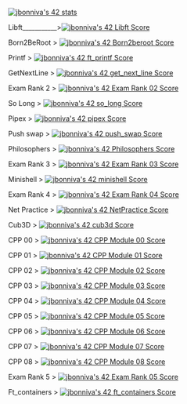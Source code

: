 [![jbonniva's 42 stats](https://badge42.vercel.app/api/v2/cl2w0v3bd002109mdyqo8pwoi/stats?cursusId=21&coalitionId=46)](https://github.com/JaeSeoKim/badge42)

Libft___________>[![jbonniva's 42 Libft Score](https://badge42.vercel.app/api/v2/cl2w0v3bd002109mdyqo8pwoi/project/2414812)](https://github.com/JaeSeoKim/badge42)

Born2BeRoot >  [![jbonniva's 42 Born2beroot Score](https://badge42.vercel.app/api/v2/cl2w0v3bd002109mdyqo8pwoi/project/2424476)](https://github.com/JaeSeoKim/badge42)

Printf >       [![jbonniva's 42 ft_printf Score](https://badge42.vercel.app/api/v2/cl2w0v3bd002109mdyqo8pwoi/project/2429164)](https://github.com/JaeSeoKim/badge42)

GetNextLine >  [![jbonniva's 42 get_next_line Score](https://badge42.vercel.app/api/v2/cl2w0v3bd002109mdyqo8pwoi/project/2431625)](https://github.com/JaeSeoKim/badge42)

Exam Rank 2 >  [![jbonniva's 42 Exam Rank 02 Score](https://badge42.vercel.app/api/v2/cl2w0v3bd002109mdyqo8pwoi/project/2436236)](https://github.com/JaeSeoKim/badge42)

So Long >      [![jbonniva's 42 so_long Score](https://badge42.vercel.app/api/v2/cl2w0v3bd002109mdyqo8pwoi/project/2448423)](https://github.com/JaeSeoKim/badge42)

Pipex >        [![jbonniva's 42 pipex Score](https://badge42.vercel.app/api/v2/cl2w0v3bd002109mdyqo8pwoi/project/2449956)](https://github.com/JaeSeoKim/badge42)

Push swap >    [![jbonniva's 42 push_swap Score](https://badge42.vercel.app/api/v2/cl2w0v3bd002109mdyqo8pwoi/project/2435872)](https://github.com/JaeSeoKim/badge42)

Philosophers > [![jbonniva's 42 Philosophers Score](https://badge42.vercel.app/api/v2/cl2w0v3bd002109mdyqo8pwoi/project/2460616)](https://github.com/JaeSeoKim/badge42)

Exam Rank 3 > [![jbonniva's 42 Exam Rank 03 Score](https://badge42.vercel.app/api/v2/cl2w0v3bd002109mdyqo8pwoi/project/2471845)](https://github.com/JaeSeoKim/badge42)

Minishell > [![jbonniva's 42 minishell Score](https://badge42.vercel.app/api/v2/cl2w0v3bd002109mdyqo8pwoi/project/2476098)](https://github.com/JaeSeoKim/badge42)

Exam Rank 4 > [![jbonniva's 42 Exam Rank 04 Score](https://badge42.vercel.app/api/v2/cl2w0v3bd002109mdyqo8pwoi/project/2530623)](https://github.com/JaeSeoKim/badge42)

Net Practice > [![jbonniva's 42 NetPractice Score](https://badge42.vercel.app/api/v2/cl2w0v3bd002109mdyqo8pwoi/project/2531589)](https://github.com/JaeSeoKim/badge42)

Cub3D > [![jbonniva's 42 cub3d Score](https://badge42.vercel.app/api/v2/cl2w0v3bd002109mdyqo8pwoi/project/2530149)](https://github.com/JaeSeoKim/badge42)

CPP 00 > [![jbonniva's 42 CPP Module 00 Score](https://badge42.vercel.app/api/v2/cl2w0v3bd002109mdyqo8pwoi/project/2553836)](https://github.com/JaeSeoKim/badge42)

CPP 01 > [![jbonniva's 42 CPP Module 01 Score](https://badge42.vercel.app/api/v2/cl2w0v3bd002109mdyqo8pwoi/project/2557921)](https://github.com/JaeSeoKim/badge42)

CPP 02 > [![jbonniva's 42 CPP Module 02 Score](https://badge42.vercel.app/api/v2/cl2w0v3bd002109mdyqo8pwoi/project/2558126)](https://github.com/JaeSeoKim/badge42)

CPP 03 > [![jbonniva's 42 CPP Module 03 Score](https://badge42.vercel.app/api/v2/cl2w0v3bd002109mdyqo8pwoi/project/2561620)](https://github.com/JaeSeoKim/badge42)

CPP 04 > [![jbonniva's 42 CPP Module 04 Score](https://badge42.vercel.app/api/v2/cl2w0v3bd002109mdyqo8pwoi/project/2562686)](https://github.com/JaeSeoKim/badge42)

CPP 05 > [![jbonniva's 42 CPP Module 05 Score](https://badge42.vercel.app/api/v2/cl2w0v3bd002109mdyqo8pwoi/project/2566271)](https://github.com/JaeSeoKim/badge42)

CPP 06 > [![jbonniva's 42 CPP Module 06 Score](https://badge42.vercel.app/api/v2/cl2w0v3bd002109mdyqo8pwoi/project/2569262)](https://github.com/JaeSeoKim/badge42)

CPP 07 > [![jbonniva's 42 CPP Module 07 Score](https://badge42.vercel.app/api/v2/cl2w0v3bd002109mdyqo8pwoi/project/2580708)](https://github.com/JaeSeoKim/badge42)

CPP 08 > [![jbonniva's 42 CPP Module 08 Score](https://badge42.vercel.app/api/v2/cl2w0v3bd002109mdyqo8pwoi/project/2581696)](https://github.com/JaeSeoKim/badge42)

Exam Rank 5 > [![jbonniva's 42 Exam Rank 05 Score](https://badge42.vercel.app/api/v2/cl2w0v3bd002109mdyqo8pwoi/project/2582241)](https://github.com/JaeSeoKim/badge42)

Ft_containers > [![jbonniva's 42 ft_containers Score](https://badge42.vercel.app/api/v2/cl2w0v3bd002109mdyqo8pwoi/project/2582244)](https://github.com/JaeSeoKim/badge42)




























<!--
**Exodeusone/Exodeusone** is a ✨ _special_ ✨ repository because its `README.md` (this file) appears on your GitHub profile.

Here are some ideas to get you started:

- 🔭 I’m currently working on ...
- 🌱 I’m currently learning ...
- 👯 I’m looking to collaborate on ...
- 🤔 I’m looking for help with ...
- 💬 Ask me about ...
- 📫 How to reach me: ...
- 😄 Pronouns: ...
- ⚡ Fun fact: ...
-->
